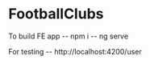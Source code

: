 # FootballClubs

To build FE app
-- npm i
-- ng serve


For testing
-- http://localhost:4200/user



